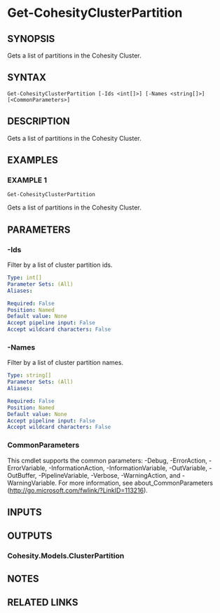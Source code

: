 # Get-CohesityClusterPartition

## SYNOPSIS
Gets a list of partitions in the Cohesity Cluster.

## SYNTAX

```
Get-CohesityClusterPartition [-Ids <int[]>] [-Names <string[]>] [<CommonParameters>]
```

## DESCRIPTION
Gets a list of partitions in the Cohesity Cluster.

## EXAMPLES

### EXAMPLE 1
```
Get-CohesityClusterPartition
```

Gets a list of partitions in the Cohesity Cluster.

## PARAMETERS

### -Ids
Filter by a list of cluster partition ids.

```yaml
Type: int[]
Parameter Sets: (All)
Aliases:

Required: False
Position: Named
Default value: None
Accept pipeline input: False
Accept wildcard characters: False
```

### -Names
Filter by a list of cluster partition names.

```yaml
Type: string[]
Parameter Sets: (All)
Aliases:

Required: False
Position: Named
Default value: None
Accept pipeline input: False
Accept wildcard characters: False
```

### CommonParameters
This cmdlet supports the common parameters: -Debug, -ErrorAction, -ErrorVariable, -InformationAction, -InformationVariable, -OutVariable, -OutBuffer, -PipelineVariable, -Verbose, -WarningAction, and -WarningVariable.
For more information, see about_CommonParameters (http://go.microsoft.com/fwlink/?LinkID=113216).

## INPUTS

## OUTPUTS

### Cohesity.Models.ClusterPartition
## NOTES

## RELATED LINKS
